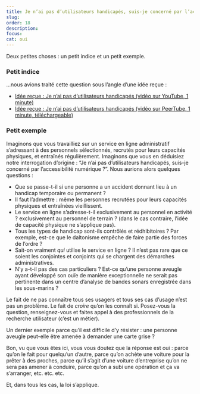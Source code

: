 ```yaml
---
title: Je n’ai pas d’utilisateurs handicapés, suis-je concerné par l’accessibilité numérique ?
slug: 
order: 18
description: 
focus: 
cat: oui
---
```

Deux petites choses : un petit indice et un petit exemple.

### Petit indice

…nous avions traité cette question sous l’angle d’une idée reçue :

- [Idée reçue : Je n’ai pas d’utilisateurs handicapés (vidéo sur YouTube, 1 minute)](https://youtu.be/bIG-G4AbB7g?feature=shared)
- [Idée reçue : Je n’ai pas d’utilisateurs handicapés (vidéo sur PeerTube, 1 minute, téléchargeable)](https://tube.numerique.gouv.fr/w/59qxsMrmoJuTZvgKT9QuSG)

### Petit exemple

Imaginons que vous travailliez sur un service en ligne administratif s’adressant à des personnels sélectionnés, recrutés pour leurs capacités physiques, et entraînés régulièrement. Imaginons que vous en déduisiez notre interrogation d’origine : “Je n’ai pas d’utilisateurs handicapés, suis-je concerné par l’accessibilité numérique ?”. Nous aurions alors quelques questions :

- Que se passe-t-il si une personne a un accident donnant lieu à un handicap temporaire ou permanent ?
- Il faut l’admettre : même les personnes recrutées pour leurs capacités physiques et entraînées vieillissent.
- Le service en ligne s’adresse-t-il exclusivement au personnel en activité ? exclusivement au personnel de terrain ? (dans le cas contraire, l’idée de capacité physique ne s’applique pas).
- Tous les types de handicap sont-ils contrôlés et rédhibitoires ? Par exemple, est-ce que le daltonisme empêche de faire partie des forces de l’ordre ?
- Sait-on vraiment *qui* utilise le service en ligne ? Il n’est pas rare que ce soient les conjointes et conjoints qui se chargent des démarches administratives.
- N’y a-t-il pas des cas particuliers ? Est-ce qu’une personne aveugle ayant développé son ouïe de manière exceptionnelle ne serait pas pertinente dans un centre d’analyse de bandes sonars enregistrée dans les sous-marins ?

Le fait de ne pas connaître tous ses usagers et tous ses cas d’usage n’est pas un problème. Le fait de *croire* qu’on les connaît si. Posez-vous la question, renseignez-vous et faites appel à des professionnels de la recherche utilisateur (c’est un métier).

Un dernier exemple parce qu’il est difficile d’y résister : une personne aveugle peut-elle être amenée à demander une carte grise ? 

Bon, vu que vous êtes ici, vous vous doutez que la réponse est oui : parce qu’on le fait pour quelqu’un d’autre, parce qu’on achète une voiture pour la prêter à des proches, parce qu’il s’agit d’une voiture d’entreprise qu’on ne sera pas amener à conduire, parce qu’on a subi une opération et ça va s’arranger, etc. etc. etc.

Et, dans tous les cas, la loi s’applique.
